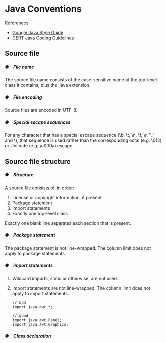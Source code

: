 # Java Conventions

References

* [Google Java Style Guide](https://google.github.io/styleguide/javaguide.html)
* [CERT Java Coding Guidelines](https://www.securecoding.cert.org/confluence/display/java/Java+Coding+Guidelines)

## Source file

##### ●　File name

The source file name consists of the case-sensitive name of the top-level class it contains, plus the .java extension.

##### ●　File encoding

Source files are encoded in UTF-8.

##### ●　Special escape sequences

For any character that has a special escape sequence (\b, \t, \n, \f, \r, \", \' and \\), that sequence is used rather than the corresponding octal (e.g. \012) or Unicode (e.g. \u000a) escape.

## Source file structure

##### ●　Structure

A source file consists of, in order:

1. License or copyright information, if present
1. Package statement
1. Import statements
1. Exactly one top-level class

Exactly one blank line separates each section that is present.

##### ●　Package statement

The package statement is not line-wrapped. The column limit does not apply to package statements.

##### ●　Import statements

1. Wildcard imports, static or otherwise, are not used.

1. Import statements are not line-wrapped. The column limit does not apply to import statements.

    ```
    // bad
    import java.awt.*;

    // good
    import java.awt.Panel;
    import java.awt.Graphics;
    ```

##### ●　Class declaration
